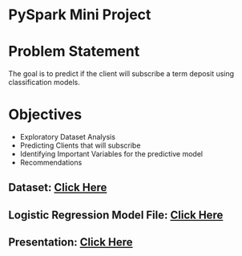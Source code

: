 # PySpark Mini Project 

# Problem Statement

The goal is to predict if the client will subscribe a term deposit using classification models.

# Objectives

* Exploratory Dataset Analysis
* Predicting Clients that will subscribe
* Identifying Important Variables for the predictive model
* Recommendations

## Dataset: [Click Here](https://github.com/amartya-8/BAN5753_Artemis_PySpark_Project/blob/main/XYZ_Bank_Deposit_Data_Classification.csv)

## Logistic Regression Model File: [Click Here](https://github.com/amartya-8/BAN5753_Artemis_PySpark_Project/blob/main/lr_model.zip) 

## Presentation: [Click Here](https://github.com/amartya-8/BAN5753_Artemis_PySpark_Project/blob/main/BAN%205753%20-%20Mini%20Project%202%20Atemis.pptx)




